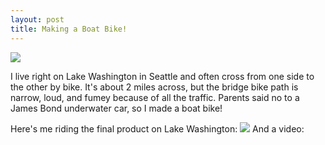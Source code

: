 ```yaml
---
layout: post
title: Making a Boat Bike!
---
```

<img src="https://photos.app.goo.gl/66bswWRw4pKu0n6s1">

I live right on Lake Washington in Seattle and often cross from one side to the other by bike.
It's about 2 miles across, but the bridge bike path is narrow, loud, and fumey because of all the traffic. 
Parents said no to a James Bond underwater car, so I made a boat bike! 

Here's me riding the final product on Lake Washington:
<img src="https://photos.app.goo.gl/kNliAuwFJgAf8vx72">
And a video:
